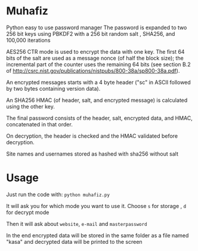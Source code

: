 
# Muhafiz
Python easy to use password manager
The password is expanded to two 256 bit keys using PBKDF2 with a 256 bit random salt , SHA256, and 100,000 iterations 

AES256 CTR mode is used to encrypt the data with one key. The first 64 bits of the salt are used as a message nonce (of half the block size); the incremental part of the counter uses the remaining 64 bits (see section B.2 of http://csrc.nist.gov/publications/nistpubs/800-38a/sp800-38a.pdf).

An encrypted messages starts with a 4 byte header ("sc" in ASCII followed by two bytes containing version data).

An SHA256 HMAC (of header, salt, and encrypted message) is calculated using the other key.

The final password consists of the header, salt, encrypted data, and HMAC, concatenated in that order.

On decryption, the header is checked and the HMAC validated before decryption.

Site names and usernames stored as hashed with sha256 without salt


# Usage
Just run the code with: `python muhafiz.py`

It will ask you for which mode you want to use it. Choose `s` for storage , `d` for decrypt mode

Then it will ask about `website`, `e-mail` and `masterpassword`

In the end encrypted data will be stored in the same folder as a file named "kasa" and decrypted data will be printed to the screen



